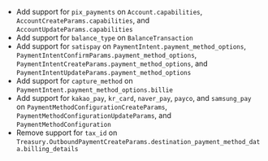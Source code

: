 * Add support for `pix_payments` on `Account.capabilities`, `AccountCreateParams.capabilities`, and `AccountUpdateParams.capabilities`
* Add support for `balance_type` on `BalanceTransaction`
* Add support for `satispay` on `PaymentIntent.payment_method_options`, `PaymentIntentConfirmParams.payment_method_options`, `PaymentIntentCreateParams.payment_method_options`, and `PaymentIntentUpdateParams.payment_method_options`
* Add support for `capture_method` on `PaymentIntent.payment_method_options.billie`
* Add support for `kakao_pay`, `kr_card`, `naver_pay`, `payco`, and `samsung_pay` on `PaymentMethodConfigurationCreateParams`, `PaymentMethodConfigurationUpdateParams`, and `PaymentMethodConfiguration`
* Remove support for `tax_id` on `Treasury.OutboundPaymentCreateParams.destination_payment_method_data.billing_details`
